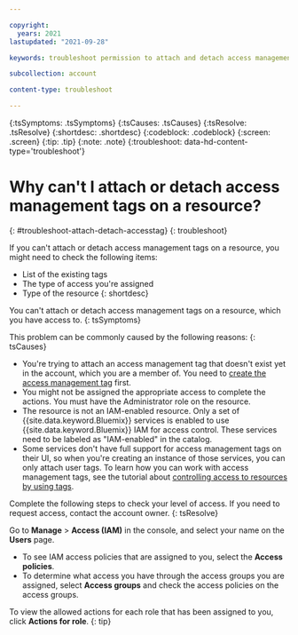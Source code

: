 ```yaml
---

copyright:
  years: 2021
lastupdated: "2021-09-28"

keywords: troubleshoot permission to attach and detach access management tags

subcollection: account

content-type: troubleshoot

---
```


{:tsSymptoms: .tsSymptoms}
{:tsCauses: .tsCauses}
{:tsResolve: .tsResolve}
{:shortdesc: .shortdesc}
{:codeblock: .codeblock}
{:screen: .screen}
{:tip: .tip}
{:note: .note}
{:troubleshoot: data-hd-content-type='troubleshoot'}

# Why can't I attach or detach access management tags on a resource?
{: #troubleshoot-attach-detach-accesstag}
{: troubleshoot}

If you can't attach or detach access management tags on a resource, you might need to check the following items:
* List of the existing tags
* The type of access you're assigned
* Type of the resource
{: shortdesc}

You can't attach or detach access management tags on a resource, which you have access to.
{: tsSymptoms}

This problem can be commonly caused by the following reasons:
{: tsCauses}

* You're trying to attach an access management tag that doesn't exist yet in the account, which you are a member of. You need to [create the access management tag](/account/tags) first.
* You might not be assigned the appropriate access to complete the actions. You must have the Administrator role on the resource.
* The resource is not an IAM-enabled resource. Only a set of {{site.data.keyword.Bluemix}} services is enabled to use {{site.data.keyword.Bluemix}} IAM for access control. These services need to be labeled as "IAM-enabled" in the catalog.
* Some services don't have full support for access management tags on their UI, so when you're creating an instance of those services, you can only attach user tags. To learn how you can work with access management tags, see the tutorial about [controlling access to resources by using tags](/docs/account?topic=account-access-tags-tutorial).

Complete the following steps to check your level of access. If you need to request access, contact the account owner.
{: tsResolve}

Go to **Manage** > **Access (IAM)** in the console, and select your name on the **Users** page.

* To see IAM access policies that are assigned to you, select the **Access policies**. 
* To determine what access you have through the access groups you are assigned, select **Access groups** and check the access policies on the access groups.

To view the allowed actions for each role that has been assigned to you, click **Actions for role**.
{: tip}
